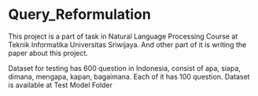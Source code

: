 # Query_Reformulation

This project is a part of task in Natural Language Processing Course at Teknik Informatika Universitas Sriwijaya.
And other part of it is writing the paper about this project.


Dataset for testing has 600 question in Indonesia, consist of apa, siapa, dimana, mengapa, kapan, bagaimana. Each of it has 100 question.
Dataset is available at Test Model Folder
